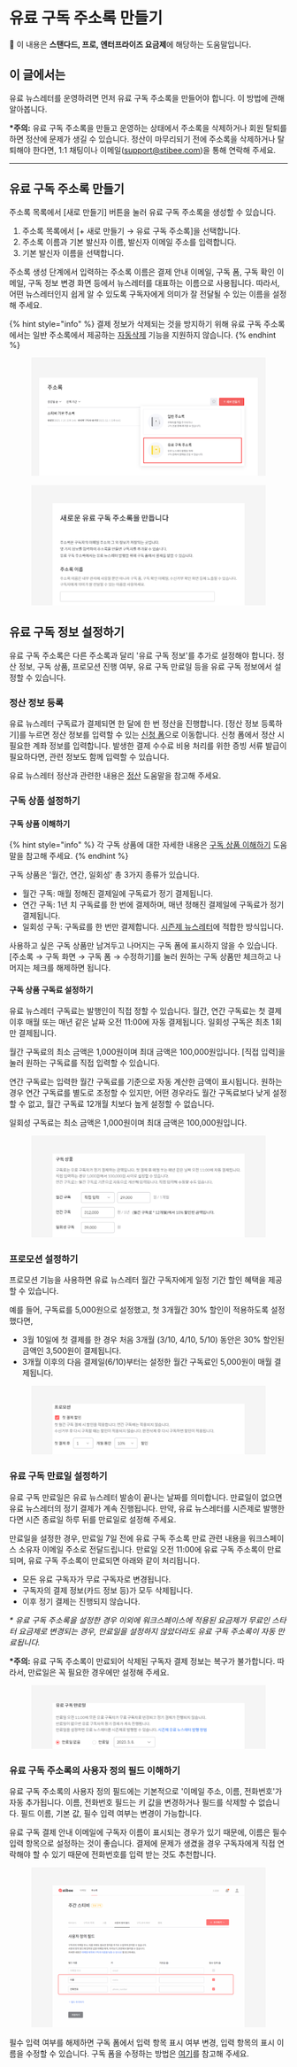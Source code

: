 # 유료 구독 주소록 만들기

**💬** 이 내용은 **스탠다드, 프로, 엔터프라이즈 요금제**에 해당하는 도움말입니다.

## 이 글에서는

유료 뉴스레터를 운영하려면 먼저 유료 구독 주소록을 만들어야 합니다. 이 방법에 관해 알아봅니다.

**\*주의:** 유료 구독 주소록을 만들고 운영하는 상태에서 주소록을 삭제하거나 회원 탈퇴를 하면 정산에 문제가 생길 수 있습니다. 정산이 마무리되기 전에 주소록을 삭제하거나 탈퇴해야 한다면, 1:1 채팅이나 이메일(support@stibee.com)을 통해 연락해 주세요.

***

## 유료 구독 주소록 만들기 <a href="#h_582189de2a" id="h_582189de2a"></a>

주소록 목록에서 \[새로 만들기] 버튼을 눌러 유료 구독 주소록을 생성할 수 있습니다.

1. 주소록 목록에서 \[+ 새로 만들기 → 유료 구독 주소록]을 선택합니다.
2. 주소록 이름과 기본 발신자 이름, 발신자 이메일 주소를 입력합니다.
3. 기본 발신자 이름을 선택합니다.

주소록 생성 단계에서 입력하는 주소록 이름은 결제 안내 이메일, 구독 폼, 구독 확인 이메일, 구독 정보 변경 화면 등에서 뉴스레터를 대표하는 이름으로 사용됩니다. 따라서, 어떤 뉴스레터인지 쉽게 알 수 있도록 구독자에게 의미가 잘 전달될 수 있는 이름을 설정해 주세요.

{% hint style="info" %}
결제 정보가 삭제되는 것을 방지하기 위해 유료 구독 주소록에서는 일반 주소록에서 제공하는 [자동삭제](../../list/adding-managing-subscriber/understanding-subscriber-status.md#auto-deleted) 기능을 지원하지 않습니다.
{% endhint %}

<figure><img src="../../.gitbook/assets/유료 주소록 만들기.png" alt=""><figcaption></figcaption></figure>

<figure><img src="../../.gitbook/assets/image (49) (1).png" alt=""><figcaption></figcaption></figure>



## 유료 구독 정보 설정하기 <a href="#h_8e61db4310" id="h_8e61db4310"></a>

유료 구독 주소록은 다른 주소록과 달리 '유료 구독 정보'를 추가로 설정해야 합니다. 정산 정보, 구독 상품, 프로모션 진행 여부, 유료 구독 만료일 등을 유료 구독 정보에서 설정할 수 있습니다.

### 정산 정보 등록 <a href="#h_ffb37c1cea" id="h_ffb37c1cea"></a>

유료 뉴스레터 구독료가 결제되면 한 달에 한 번 정산을 진행합니다. \[정산 정보 등록하기]를 누르면 정산 정보를 입력할 수 있는 [신청 폼](https://stibee.typeform.com/to/MzRfOaOI#account=xxxxx\&list=xxxxx)으로 이동합니다. 신청 폼에서 정산 시 필요한 계좌 정보를 입력합니다. 발생한 결제 수수료 비용 처리를 위한 증빙 서류 발급이 필요하다면, 관련 정보도 함께 입력할 수 있습니다.

유료 뉴스레터 정산과 관련한 내용은 [정산](../billing/) 도움말을 참고해 주세요.

### 구독 상품 설정하기 <a href="#h_ce3a629e38" id="h_ce3a629e38"></a>

#### 구독 상품 이해하기

{% hint style="info" %}
각 구독 상품에 대한 자세한 내용은 [구독 상품 이해하기](../settings/monthly-yearly-one-time.md) 도움말을 참고해 주세요.
{% endhint %}

구독 상품은 '월간, 연간, 일회성' 총 3가지 종류가 있습니다.

* 월간 구독: 매월 정해진 결제일에 구독료가 정기 결제됩니다.
* 연간 구독: 1년 치 구독료를 한 번에 결제하며, 매년 정해진 결제일에 구독료가 정기 결제됩니다.
* 일회성 구독: 구독료를 한 번만 결제합니다. [시즌제 뉴스레터](../../tip/seasonal-paid-newsletter-management.md)에 적합한 방식입니다.

사용하고 싶은 구독 상품만 남겨두고 나머지는 구독 폼에 표시하지 않을 수 있습니다. \[주소록 → 구독 화면 → 구독 폼 → 수정하기]를 눌러 원하는 구독 상품만 체크하고 나머지는 체크를 해제하면 됩니다.

#### 구독 상품 구독료 설정하기

유료 뉴스레터 구독료는 발행인이 직접 정할 수 있습니다. 월간, 연간 구독료는 첫 결제 이후 매월 또는 매년 같은 날짜 오전 11:00에 자동 결제됩니다. 일회성 구독은 최초 1회만 결제됩니다.

월간 구독료의 최소 금액은 1,000원이며 최대 금액은 100,000원입니다. \[직접 입력]을 눌러 원하는 구독료를 직접 입력할 수 있습니다.

연간 구독료는 입력한 월간 구독료를 기준으로 자동 계산한 금액이 표시됩니다. 원하는 경우 연간 구독료를 별도로 조정할 수 있지만, 어떤 경우라도 월간 구독료보다 낮게 설정할 수 없고, 월간 구독료 12개월 치보다 높게 설정할 수 없습니다.

일회성 구독료는 최소 금액은 1,000원이며 최대 금액은 100,000원입니다.

<figure><img src="../../.gitbook/assets/image (45) (1).png" alt=""><figcaption></figcaption></figure>

### 프로모션 설정하기

프로모션 기능을 사용하면 유료 뉴스레터 월간 구독자에게 일정 기간 할인 혜택을 제공할 수 있습니다.

예를 들어, 구독료를 5,000원으로 설정했고, 첫 3개월간 30% 할인이 적용하도록 설정했다면,

* 3월 10일에 첫 결제를 한 경우 처음 3개월 (3/10, 4/10, 5/10) 동안은 30% 할인된 금액인 3,500원이 결제됩니다.
* 3개월 이후의 다음 결제일(6/10)부터는 설정한 월간 구독료인 5,000원이 매월 결제됩니다.

<figure><img src="../../.gitbook/assets/image (48) (1).png" alt=""><figcaption></figcaption></figure>

### 유료 구독 만료일 설정하기

유료 구독 만료일은 유료 뉴스레터 발송이 끝나는 날짜를 의미합니다. 만료일이 없으면 유료 뉴스레터의 정기 결제가 계속 진행됩니다. 만약, 유료 뉴스레터를 시즌제로 발행한다면 시즌 종료일 하루 뒤를 만료일로 설정해 주세요.

만료일을 설정한 경우, 만료일 7일 전에 유료 구독 주소록 만료 관련 내용을 워크스페이스 소유자 이메일 주소로 전달드립니다. 만료일 오전 11:00에 유료 구독 주소록이 만료되며, 유료 구독 주소록이 만료되면 아래와 같이 처리됩니다.

* 모든 유료 구독자가 무료 구독자로 변경됩니다.
* 구독자의 결제 정보(카드 정보 등)가 모두 삭제됩니다.
* 이후 정기 결제는 진행되지 않습니다.

_\* 유료 구독 주소록을 설정한 경우 이외에 워크스페이스에 적용된 요금제가 무료인 스타터 요금제로 변경되는 경우, 만료일을 설정하지 않았더라도 유료 구독 주소록이 자동 만료됩니다._

**\*주의:** 유료 구독 주소록이 만료되어 삭제된 구독자 결제 정보는 복구가 불가합니다. 따라서, 만료일은 꼭 필요한 경우에만 설정해 주세요.

<figure><img src="../../.gitbook/assets/image (50) (1).png" alt=""><figcaption></figcaption></figure>

### 유료 구독 주소록의 사용자 정의 필드 이해하기 <a href="#h_8133fd8985" id="h_8133fd8985"></a>

유료 구독 주소록의 사용자 정의 필드에는 기본적으로 '이메일 주소, 이름, 전화번호'가 자동 추가됩니다. 이름, 전화번호 필드는 키 값을 변경하거나 필드를 삭제할 수 없습니다. 필드 이름, 기본 값, 필수 입력 여부는 변경이 가능합니다.

유료 구독 결제 안내 이메일에 구독자 이름이 표시되는 경우가 있기 때문에, 이름은 필수 입력 항목으로 설정하는 것이 좋습니다. 결제에 문제가 생겼을 경우 구독자에게 직접 연락해야 할 수 있기 때문에 전화번호를 입력 받는 것도 추천합니다.

<figure><img src="../../.gitbook/assets/image (51) (1).png" alt=""><figcaption></figcaption></figure>

필수 입력 여부를 해제하면 구독 폼에서 입력 항목 표시 여부 변경, 입력 항목의 표시 이름을 수정할 수 있습니다. 구독 폼을 수정하는 방법은 [여기](../../list/gather-subscribers/form.md#h_01ggcbmvd2pm93jfz25n2z1kc2)를 참고해 주세요.
